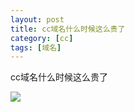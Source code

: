 ```yaml
---
layout: post
title: cc域名什么时候这么贵了
category: [cc]
tags: [域名]
---
```

cc域名什么时候这么贵了

![](https://pic.superbed.cc/item/67a36976fa9f77b4dc89de6f.jpg)
